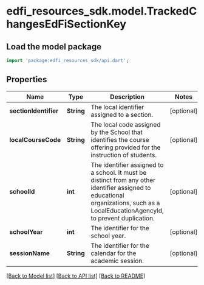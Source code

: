 # edfi_resources_sdk.model.TrackedChangesEdFiSectionKey

## Load the model package
```dart
import 'package:edfi_resources_sdk/api.dart';
```

## Properties
Name | Type | Description | Notes
------------ | ------------- | ------------- | -------------
**sectionIdentifier** | **String** | The local identifier assigned to a section. | [optional] 
**localCourseCode** | **String** | The local code assigned by the School that identifies the course offering provided for the instruction of students. | [optional] 
**schoolId** | **int** | The identifier assigned to a school. It must be distinct from any other identifier assigned to educational organizations, such as a LocalEducationAgencyId, to prevent duplication. | [optional] 
**schoolYear** | **int** | The identifier for the school year. | [optional] 
**sessionName** | **String** | The identifier for the calendar for the academic session. | [optional] 

[[Back to Model list]](../README.md#documentation-for-models) [[Back to API list]](../README.md#documentation-for-api-endpoints) [[Back to README]](../README.md)


